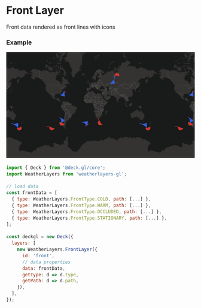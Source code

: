 # Front Layer

Front data rendered as front lines with icons

### Example

![Front Layer](../../.gitbook/assets/front-layer.png)

```javascript
import { Deck } from '@deck.gl/core';
import WeatherLayers from 'weatherlayers-gl';

// load data
const frontData = [
  { type: WeatherLayers.FrontType.COLD, path: [...] },
  { type: WeatherLayers.FrontType.WARM, path: [...] },
  { type: WeatherLayers.FrontType.OCCLUDED, path: [...] },
  { type: WeatherLayers.FrontType.STATIONARY, path: [...] },
];

const deckgl = new Deck({
  layers: [
    new WeatherLayers.FrontLayer({
      id: 'front',
      // data properties
      data: frontData,
      getType: d => d.type,
      getPath: d => d.path,
    }),
  ],
});
```